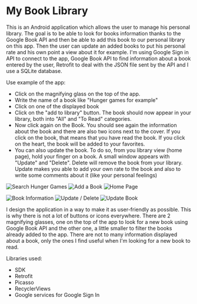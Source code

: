 # My Book Library
This is an Android application which allows the user to manage his personal library. 
The goal is to be able to look for books information thanks to the Google Book API and then be able to 
add this book to our personal library on this app. Then the user can update an added books to put his personal rate
and his own point a view about it for example. I'm using Google Sign in API to connect to the app, Google Book API to
find information about a book entered by the user, Retrofit to deal with the JSON file sent by the API and I use 
a SQLite database. 

Use example of the app: 

  - Click on the magnifying glass on the top of the app.
  - Write the name of a book like "Hunger games for example"
  - Click on one of the displayed book
  - Click on the "add to library" button. The book should now appear in your library, both into "All" and "To Read" categories.
  - Now click again on the Book. You should see again the information about the book and there are also two icons next to the cover. If you click on the book, that means that you have read the book. If you click on the heart, the book will be added to your favorites.
  - You can also update the book. To do so, from you library view (home page), hold your finger on a book. A small window appears with "Update" and "Delete". Delete will remove the book from your library. Update makes you able to add your own rate to the book and also to write some comments about it (like your personal feelings)
  
![Search Hunger Games](https://cloud.githubusercontent.com/assets/16949791/16747021/a90f4faa-4782-11e6-9802-cdc8951d605e.png)
![Add a Book](https://cloud.githubusercontent.com/assets/16949791/16747022/ab0e4e50-4782-11e6-9c70-66b816377c02.png)
![Home Page](https://cloud.githubusercontent.com/assets/16949791/16747024/acca4bd6-4782-11e6-9043-99c1b9dba771.png)


![Book Information](https://cloud.githubusercontent.com/assets/16949791/16747026/adc2e39a-4782-11e6-82b9-454e4d76240f.png)
![Update / Delete](https://cloud.githubusercontent.com/assets/16949791/16747027/aeb2b910-4782-11e6-84df-b01e2a093ebd.png)
![Update Book](https://cloud.githubusercontent.com/assets/16949791/16747292/047635d8-4784-11e6-8aec-0bccb96290c2.png)
  

I design the application in a way to make it as user-friendly as possible. This is why there is not a lot of buttons or icons everywhere.
There are 2 magnifying glasses, one on the top of the app to look for a new book using Google Book API and the other one, a little 
smaller to filter the books already added to the app. There are not to many information displayed about a book, only the ones I 
find useful when I'm looking for a new book to read. 

Libraries used: 

  - SDK
  - Retrofit
  - Picasso
  - RecyclerViews
  - Google services for Google Sign In




